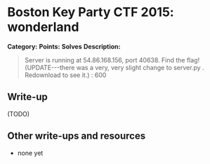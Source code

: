 # Boston Key Party CTF 2015: wonderland

**Category:** 
**Points:** 
**Solves** 
**Description:**

> Server is running at 54.86.168.156, port 40638. Find the flag! (UPDATE---there was a very, very slight change to server.py . Redownload to see it.) : 600

## Write-up

(TODO)

## Other write-ups and resources

* none yet